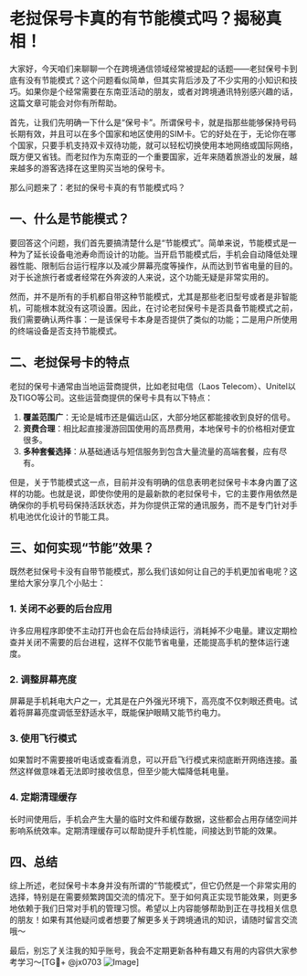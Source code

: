 # 老挝保号卡真的有节能模式吗？揭秘真相！

大家好，今天咱们来聊聊一个在跨境通信领域经常被提起的话题——老挝保号卡到底有没有节能模式？这个问题看似简单，但其实背后涉及了不少实用的小知识和技巧。如果你是个经常需要在东南亚活动的朋友，或者对跨境通讯特别感兴趣的话，这篇文章可能会对你有所帮助。

首先，让我们先明确一下什么是“保号卡”。所谓保号卡，就是指那些能够保持号码长期有效，并且可以在多个国家和地区使用的SIM卡。它的好处在于，无论你在哪个国家，只要手机支持双卡双待功能，就可以轻松切换使用本地网络或国际网络，既方便又省钱。而老挝作为东南亚的一个重要国家，近年来随着旅游业的发展，越来越多的游客选择在这里购买当地的保号卡。

那么问题来了：老挝的保号卡真的有节能模式吗？

## 一、什么是节能模式？

要回答这个问题，我们首先要搞清楚什么是“节能模式”。简单来说，节能模式是一种为了延长设备电池寿命而设计的功能。当开启节能模式后，手机会自动降低处理器性能、限制后台运行程序以及减少屏幕亮度等操作，从而达到节省电量的目的。对于长途旅行者或者经常在外奔波的人来说，这个功能无疑是非常实用的。

然而，并不是所有的手机都自带这种节能模式，尤其是那些老旧型号或者是非智能机，可能根本就没有这项设置。因此，在讨论老挝保号卡是否具备节能模式之前，我们需要确认两件事：一是该保号卡本身是否提供了类似的功能；二是用户所使用的终端设备是否支持节能模式。

## 二、老挝保号卡的特点

老挝的保号卡通常由当地运营商提供，比如老挝电信（Laos Telecom）、Unitel以及TIGO等公司。这些运营商提供的保号卡具有以下特点：

1. **覆盖范围广**：无论是城市还是偏远山区，大部分地区都能接收到良好的信号。
2. **资费合理**：相比起直接漫游回国使用的高昂费用，本地保号卡的价格相对便宜很多。
3. **多种套餐选择**：从基础通话与短信服务到包含大量流量的高端套餐，应有尽有。

但是，关于节能模式这一点，目前并没有明确的信息表明老挝保号卡本身内置了这样的功能。也就是说，即使你使用的是最新款的老挝保号卡，它的主要作用依然是确保你的手机号码保持活跃状态，并为你提供正常的通讯服务，而不是专门针对手机电池优化设计的节能工具。

## 三、如何实现“节能”效果？

既然老挝保号卡没有自带节能模式，那么我们该如何让自己的手机更加省电呢？这里给大家分享几个小贴士：

### 1. 关闭不必要的后台应用
许多应用程序即使不主动打开也会在后台持续运行，消耗掉不少电量。建议定期检查并关闭不需要的后台进程，这样不仅能节省电量，还能提高手机的整体运行速度。

### 2. 调整屏幕亮度
屏幕是手机耗电大户之一，尤其是在户外强光环境下，高亮度不仅刺眼还费电。试着将屏幕亮度调低至舒适水平，既能保护眼睛又能节约电力。

### 3. 使用飞行模式
如果暂时不需要接听电话或查看消息，可以开启飞行模式来彻底断开网络连接。虽然这样做意味着无法即时接收信息，但至少能大幅降低耗电量。

### 4. 定期清理缓存
长时间使用后，手机会产生大量的临时文件和缓存数据，这些都会占用存储空间并影响系统效率。定期清理缓存可以帮助提升手机性能，间接达到节能的效果。

## 四、总结

综上所述，老挝保号卡本身并没有所谓的“节能模式”，但它仍然是一个非常实用的选择，特别是在需要频繁跨国交流的情况下。至于如何真正实现节能效果，则更多地依赖于我们日常对手机的管理习惯。希望以上内容能够帮助到正在寻找相关信息的朋友！如果有其他疑问或者想要了解更多关于跨境通讯的知识，请随时留言交流哦～

最后，别忘了关注我的知乎账号，我会不定期更新各种有趣又有用的内容供大家参考学习～[TG💪+ @jx0703 ![Image](https://github.com/user-attachments/assets/dbca1d08-cadb-493c-b0ec-ad6f7a83f270)]